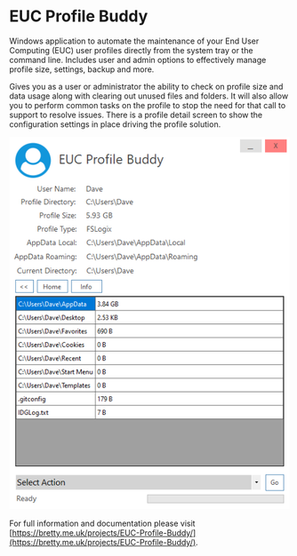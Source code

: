 # EUC Profile Buddy

Windows application to automate the maintenance of your End User Computing (EUC) user profiles directly from the system tray or the command line. Includes user and admin options to effectively manage profile size, settings, backup and more.

Gives you as a user or administrator the ability to check on profile size and data usage along with clearing out unused files and folders. It will also allow you to perform common tasks on the profile to stop the need for that call to support to resolve issues. There is a profile detail screen to show the configuration settings in place driving the profile solution.

![](/Images/EUC.Profile.Buddy.png)

For full information and documentation please visit [https://bretty.me.uk/projects/EUC-Profile-Buddy/](https://bretty.me.uk/projects/EUC-Profile-Buddy/).
